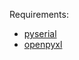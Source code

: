 Requirements:
- [pyserial](https://pypi.org/project/pyserial/)
- [openpyxl](https://pypi.org/project/openpyxl/)
